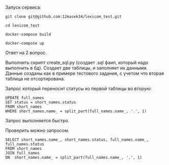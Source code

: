 Запуск сервиса:

```
git clone git@github.com:12masek34/lexicom_test.git

cd lexicom_test

docker-compose build

docker-compose up
```


Ответ на 2 вопрос.

Выполнить скрипт create_sql.py (создает .sql фаил, который надо выполнить в бд).
Создает две таблицы, и заполняет их данными.
Данные созданы как в примере тестового задания, с учетом что вторая таблица не отсортирована.

Запрос который переносит статусы из первой таблицы во вторую:

```
UPDATE full_names
SET status = short_names.status
FROM short_names
WHERE short_names.name_ = split_part(full_names.name_, '.', 1)

```

Запрос выполняется быстро.

Проверить можно запросом.

```
SELECT short_names.name_, short_names.status, full_names.name_, full_names.status
FROM short_names
JOIN full_names
ON  short_names.name_ = split_part(full_names.name_, '.', 1)
```
